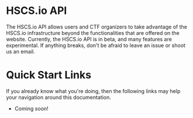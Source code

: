 # HSCS.io API

The HSCS.io API allows users and CTF organizers to take advantage of the HSCS.io infrastructure beyond the functionalities that are offered on the website. Currently, the HSCS.io API is in beta, and many features are experimental. If anything breaks, don't be afraid to leave an issue or shoot us an email.

# Quick Start Links

If you already know what you're doing, then the following links may help your navigation around this documentation.

- Coming soon!